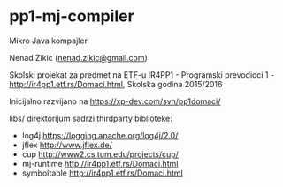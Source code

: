 # pp1-mj-compiler
Mikro Java kompajler

Nenad Zikic (nenad.zikic@gmail.com)

Skolski projekat za predmet na ETF-u IR4PP1 - Programski prevodioci 1 - http://ir4pp1.etf.rs/Domaci.html,
Skolska godina 2015/2016

Inicijalno razvijano na https://xp-dev.com/svn/pp1domaci/

libs/ direktorijum sadrzi thirdparty biblioteke:
- log4j https://logging.apache.org/log4j/2.0/
- jflex http://www.jflex.de/
- cup http://www2.cs.tum.edu/projects/cup/
- mj-runtime http://ir4pp1.etf.rs/Domaci.html
- symboltable http://ir4pp1.etf.rs/Domaci.html
